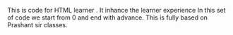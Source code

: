 This is code for HTML learner .
It inhance the learner experience
In this set of code we start from 0 and end with advance.
This is fully based on  Prashant sir classes.
